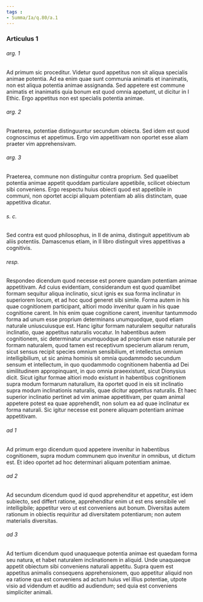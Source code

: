 ```yaml
---
tags : 
- Summa/Ia/q.80/a.1
---
```


### Articulus 1

###### arg. 1
Ad primum sic proceditur. Videtur quod appetitus non sit aliqua specialis animae potentia. Ad ea enim quae sunt communia animatis et inanimatis, non est aliqua potentia animae assignanda. Sed appetere est commune animatis et inanimatis quia bonum est quod omnia appetunt, ut dicitur in I Ethic. Ergo appetitus non est specialis potentia animae.

###### arg. 2
Praeterea, potentiae distinguuntur secundum obiecta. Sed idem est quod cognoscimus et appetimus. Ergo vim appetitivam non oportet esse aliam praeter vim apprehensivam.

###### arg. 3
Praeterea, commune non distinguitur contra proprium. Sed quaelibet potentia animae appetit quoddam particulare appetibile, scilicet obiectum sibi conveniens. Ergo respectu huius obiecti quod est appetibile in communi, non oportet accipi aliquam potentiam ab aliis distinctam, quae appetitiva dicatur.

###### s. c.
Sed contra est quod philosophus, in II de anima, distinguit appetitivum ab aliis potentiis. Damascenus etiam, in II libro distinguit vires appetitivas a cognitivis.

###### resp.
Respondeo dicendum quod necesse est ponere quandam potentiam animae appetitivam. Ad cuius evidentiam, considerandum est quod quamlibet formam sequitur aliqua inclinatio, sicut ignis ex sua forma inclinatur in superiorem locum, et ad hoc quod generet sibi simile. Forma autem in his quae cognitionem participant, altiori modo invenitur quam in his quae cognitione carent. In his enim quae cognitione carent, invenitur tantummodo forma ad unum esse proprium determinans unumquodque, quod etiam naturale uniuscuiusque est. Hanc igitur formam naturalem sequitur naturalis inclinatio, quae appetitus naturalis vocatur. In habentibus autem cognitionem, sic determinatur unumquodque ad proprium esse naturale per formam naturalem, quod tamen est receptivum specierum aliarum rerum, sicut sensus recipit species omnium sensibilium, et intellectus omnium intelligibilium, ut sic anima hominis sit omnia quodammodo secundum sensum et intellectum, in quo quodammodo cognitionem habentia ad Dei similitudinem appropinquant, in quo omnia praeexistunt, sicut Dionysius dicit. Sicut igitur formae altiori modo existunt in habentibus cognitionem supra modum formarum naturalium, ita oportet quod in eis sit inclinatio supra modum inclinationis naturalis, quae dicitur appetitus naturalis. Et haec superior inclinatio pertinet ad vim animae appetitivam, per quam animal appetere potest ea quae apprehendit, non solum ea ad quae inclinatur ex forma naturali. Sic igitur necesse est ponere aliquam potentiam animae appetitivam.

###### ad 1
Ad primum ergo dicendum quod appetere invenitur in habentibus cognitionem, supra modum communem quo invenitur in omnibus, ut dictum est. Et ideo oportet ad hoc determinari aliquam potentiam animae.

###### ad 2
Ad secundum dicendum quod id quod apprehenditur et appetitur, est idem subiecto, sed differt ratione, apprehenditur enim ut est ens sensibile vel intelligibile; appetitur vero ut est conveniens aut bonum. Diversitas autem rationum in obiectis requiritur ad diversitatem potentiarum; non autem materialis diversitas.

###### ad 3
Ad tertium dicendum quod unaquaeque potentia animae est quaedam forma seu natura, et habet naturalem inclinationem in aliquid. Unde unaquaeque appetit obiectum sibi conveniens naturali appetitu. Supra quem est appetitus animalis consequens apprehensionem, quo appetitur aliquid non ea ratione qua est conveniens ad actum huius vel illius potentiae, utpote visio ad videndum et auditio ad audiendum; sed quia est conveniens simpliciter animali.

